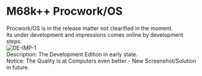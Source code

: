 # M68k++ Procwork/OS
Procwork/OS is in the release matter not clearified in the moment.<br>
Its under development and impressions comes online by development steps.<br>
![DE-IMP-1](https://github.com/user-attachments/assets/b9b8c58e-fa9d-4379-a659-bef10949cedf)
<br>
Description: The Development Edition in early state.<br>
Notice: The Quality is at Computers even better - New Screenshot/Solution in future.<br>
